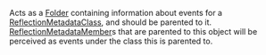 Acts as a [Folder](https://create.roblox.com/docs/reference/engine/classes/Folder) containing information about events for a
[ReflectionMetadataClass](https://create.roblox.com/docs/reference/engine/classes/ReflectionMetadataClass), and should be parented to it.
[ReflectionMetadataMember](https://create.roblox.com/docs/reference/engine/classes/ReflectionMetadataMember)s that are parented to this object will be perceived
as events under the class this is parented to.